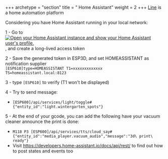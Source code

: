 +++
archetype = "section"
title = " Home Assistant"
weight = 2
+++
[Line](https://www.home-assistant.io/) is a home automation platform

Considering you have Home Assistant running in your local network:

1 - Go to [![Open your Home Assistant instance and show your Home Assistant user's profile.](https://my.home-assistant.io/badges/profile.svg)](https://my.home-assistant.io/redirect/profile/), and create a long-lived access token

2 - Save the generated token in ESP3D, and set HOMEASSISTANT as notification supplier    
`[ESP610]type=HOMEASSISTANT T1=xxxxxxxxxxxxx TS=homeassistant.local:8123`  

3 - type `[ESP610]` to verify (T1 won't be displayed)   

4 - Try to send message:   
  * `[ESP600]/api/services/light/toggle#{"entity_id":"light.wintergarten_spots"}`

5 - At the end of your gcode, you can add the following have your vacuum cleaner announce the print is done:
  * `M118 P3 [ESP600]/api/services/tts/cloud_say#{"entity_id":"media_player.vacuum_audio","message":"3d\ print\ ready"}`
  * Visit https://developers.home-assistant.io/docs/api/rest/ to find out how to post states and events too
